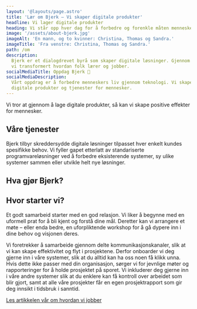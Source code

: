 ```yaml
---
layout: '@layouts/page.astro'
title: 'Lær om Bjerk – Vi skaper digitale produkter'
headline: Vi lager digitale produkter
heading: Vi står opp hver dag for å forbedre og forenkle måten mennesker lærer, tenker, jobber og kommuniserer på. Bjerk samler folk med kompetanse innen programvareutvikling, brukeropplevelse og produktledelse for å gjøre verden til et bedre sted.
image: '/assets/about-bjerk.jpg'
imageAlt: 'En mann, og to kvinner: Christina, Thomas og Sandra.'
imageTitle: 'Fra venstre: Christina, Thomas og Sandra.'
path: /om
description:
  Bjerk er et dialogdrevet byrå som skaper digitale løsninger. Gjennom 14 år har
  vi transformert hvordan folk lærer og jobber.
socialMediaTitle: Oppdag Bjerk 🌳
socialMediaDescription:
  Vårt oppdrag er å forbedre menneskers liv gjennom teknologi. Vi skaper
  digitale produkter og tjenester for mennesker.
---
```


Vi tror at gjennom å lage digitale produkter, så kan vi skape positive effekter
for mennesker.

## Våre tjenester

Bjerk tilbyr skreddersydde digitale løsninger tilpasset hver enkelt kundes 
spesifikke behov. Vi fyller gapet etterlatt av standariserte 
programvareløsninger ved å forbedre eksisterende systemer, sy ulike systemer 
sammen eller utvikle helt nye løsninger.

## Hva gjør Bjerk?

## Hvor starter vi?

Et godt samarbeid starter med en god relasjon. Vi liker å begynne med en 
uformell prat for å bli kjent og forstå dine mål. Deretter kan vi arrangere et 
møte – eller enda bedre, en uforpliktende workshop for å gå dypere inn i dine 
behov og visjonen deres.

Vi foretrekker å samarbeide gjennom delte kommunikasjonskanaler, slik at vi 
kan skape effektivitet og flyt i prosjektene. Derfor onboarder vi deg gjerne 
inn i våre systemer, slik at du alltid kan ha oss noen få klikk unna. 
Hvis dette ikke passer med din organisasjon, sørger vi for jevnlige møter og 
rapporteringer for å holde prosjektet på sporet. Vi inkluderer deg gjerne inn i 
våre andre systemer slik at du enklere kan få kontroll over arbeidet som 
blir gjort, samt at alle våre prosjekter får en egen prosjektrapport som gir 
deg innsikt i tidsbruk i sanntid.

[Les artikkelen vår om hvordan vi jobber](/artikler/2023/jobbe-med-bjerk)
